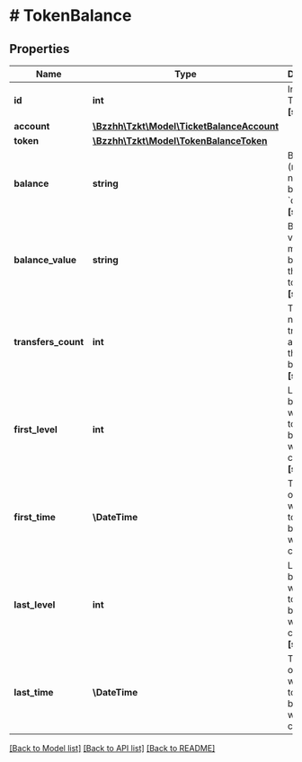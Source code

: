 # # TokenBalance

## Properties

Name | Type | Description | Notes
------------ | ------------- | ------------- | -------------
**id** | **int** | Internal TzKT id.   **[sortable]** | [optional]
**account** | [**\Bzzhh\Tzkt\Model\TicketBalanceAccount**](TicketBalanceAccount.md) |  | [optional]
**token** | [**\Bzzhh\Tzkt\Model\TokenBalanceToken**](TokenBalanceToken.md) |  | [optional]
**balance** | **string** | Balance (raw value, not divided by &#x60;decimals&#x60;).   **[sortable]** | [optional]
**balance_value** | **string** | Balance value in mutez, based on the current token price.   **[sortable]** | [optional]
**transfers_count** | **int** | Total number of transfers, affecting the token balance.   **[sortable]** | [optional]
**first_level** | **int** | Level of the block where the token balance was first changed.   **[sortable]** | [optional]
**first_time** | **\DateTime** | Timestamp of the block where the token balance was first changed. | [optional]
**last_level** | **int** | Level of the block where the token balance was last changed.   **[sortable]** | [optional]
**last_time** | **\DateTime** | Timestamp of the block where the token balance was last changed. | [optional]

[[Back to Model list]](../../README.md#models) [[Back to API list]](../../README.md#endpoints) [[Back to README]](../../README.md)
